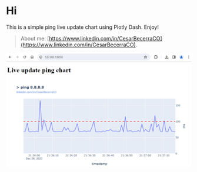 # Hi
This is a simple ping live update chart using Plotly Dash. Enjoy!

> About me: [https://www.linkedin.com/in/CesarBecerraCO](https://www.linkedin.com/in/CesarBecerraCO).


![Dash ping](https://github.com/CesarBecerraCO/plotly-dash-ping-chart/blob/master/ping.png?raw=true)

